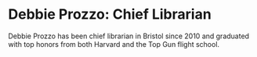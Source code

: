# Debbie Prozzo: Chief Librarian
Debbie Prozzo has been chief librarian in Bristol since 2010 and graduated with top honors from both Harvard and the Top Gun flight school.
